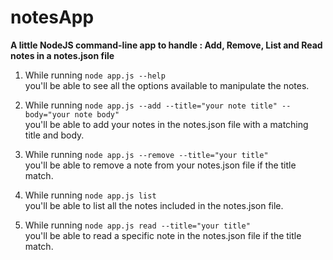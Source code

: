 # notesApp
<b>A little NodeJS command-line app to handle : Add, Remove, List and Read notes in a notes.json file</b>

1) While running ```node app.js --help```<br> 
   you'll be able to see all the options available to manipulate the notes.

2) While running ```node app.js --add --title="your note title" --body="your note body"```<br> 
   you'll be able to add your notes in the notes.json file with a matching title and body.
   
3) While running ```node app.js --remove --title="your title"```<br>
   you'll be able to remove a note from your notes.json file if the title match.
   
4) While running ```node app.js list```<br>
   you'll be able to list all the notes included in the notes.json file.
 
5) While running ```node app.js read --title="your title"```<br>
   you'll be able to read a specific note in the notes.json file if the title match.
   
